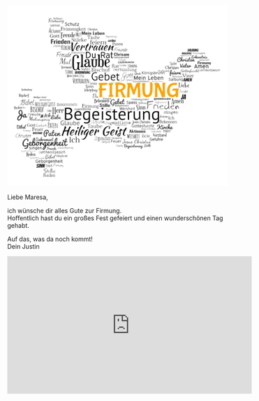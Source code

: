 ![Bild](./Firmung.png)

Liebe Maresa,

ich wünsche dir alles Gute zur Firmung.<br/>
Hoffentlich hast du ein großes Fest gefeiert und einen wunderschönen Tag gehabt.<br/>

Auf das, was da noch kommt!<br/>
Dein Justin

<iframe width="560" height="315" src="https://www.youtube.com/embed/fFqmzYwM1IQ?si=QYVRpvbtHo_02ldw" title="YouTube video player" frameborder="0" allow="accelerometer; autoplay; clipboard-write; encrypted-media; gyroscope; picture-in-picture; web-share" allowfullscreen></iframe>

